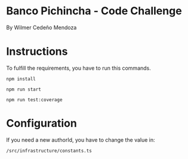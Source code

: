 # Banco Pichincha - Code Challenge

By Wilmer Cedeño Mendoza

# Instructions

To fulfill the requirements, you have to run this commands.

    npm install

    npm run start

    npm run test:coverage

# Configuration

If you need a new authorId, you have to change the value in:

    /src/infrastructure/constants.ts
